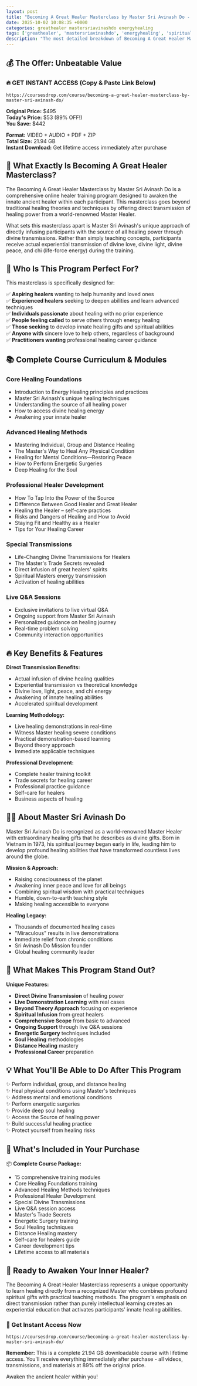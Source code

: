 ```yaml
---
layout: post
title: "Becoming A Great Healer Masterclass by Master Sri Avinash Do - Complete Program & Content Breakdown (2025)"
date: 2025-10-02 10:08:35 +0000
categories: greathealer mastersriavinashdo energyhealing
tags: ['greathealer', 'mastersriavinashdo', 'energyhealing', 'spiritualhealing']
description: "The most detailed breakdown of Becoming A Great Healer Masterclass. Learn energy healing with divine transmissions, 15 modules, and live demonstrations from a world-renowned Master."
---
```



## 💰 The Offer: Unbeatable Value

### 🔥 GET INSTANT ACCESS (Copy & Paste Link Below)
`https://coursesdrop.com/course/becoming-a-great-healer-masterclass-by-master-sri-avinash-do/`

**Original Price:** $495  
**Today's Price:** $53 (89% OFF!)  
**You Save:** $442  

**Format:** VIDEO + AUDIO + PDF + ZIP  
**Total Size:** 21.94 GB  
**Instant Download:** Get lifetime access immediately after purchase

## 🎯 What Exactly Is Becoming A Great Healer Masterclass?

The Becoming A Great Healer Masterclass by Master Sri Avinash Do is a comprehensive online healer training program designed to awaken the innate ancient healer within each participant. This masterclass goes beyond traditional healing theories and techniques by offering direct transmission of healing power from a world-renowned Master Healer.

What sets this masterclass apart is Master Sri Avinash's unique approach of directly infusing participants with the source of all healing power through divine transmissions. Rather than simply teaching concepts, participants receive actual experiential transmission of divine love, divine light, divine peace, and chi (life-force energy) during the training.

## 👥 Who Is This Program Perfect For?

This masterclass is specifically designed for:

✅ **Aspiring healers** wanting to help humanity and loved ones  
✅ **Experienced healers** seeking to deepen abilities and learn advanced techniques  
✅ **Individuals passionate** about healing with no prior experience  
✅ **People feeling called** to serve others through energy healing  
✅ **Those seeking** to develop innate healing gifts and spiritual abilities  
✅ **Anyone with** sincere love to help others, regardless of background  
✅ **Practitioners wanting** professional healing career guidance  

## 📚 Complete Course Curriculum & Modules

### Core Healing Foundations
- Introduction to Energy Healing principles and practices
- Master Sri Avinash's unique healing techniques
- Understanding the source of all healing power
- How to access divine healing energy
- Awakening your innate healer

### Advanced Healing Methods
- Mastering Individual, Group and Distance Healing
- The Master's Way to Heal Any Physical Condition
- Healing for Mental Conditions—Restoring Peace
- How to Perform Energetic Surgeries
- Deep Healing for the Soul

### Professional Healer Development
- How To Tap Into the Power of the Source
- Difference Between Good Healer and Great Healer
- Healing the Healer – self-care practices
- Risks and Dangers of Healing and How to Avoid
- Staying Fit and Healthy as a Healer
- Tips for Your Healing Career

### Special Transmissions
- Life-Changing Divine Transmissions for Healers
- The Master's Trade Secrets revealed
- Direct infusion of great healers' spirits
- Spiritual Masters energy transmission
- Activation of healing abilities

### Live Q&A Sessions
- Exclusive invitations to live virtual Q&A
- Ongoing support from Master Sri Avinash
- Personalized guidance on healing journey
- Real-time problem solving
- Community interaction opportunities

## 🔥 Key Benefits & Features

**Direct Transmission Benefits:**
- Actual infusion of divine healing qualities
- Experiential transmission vs theoretical knowledge
- Divine love, light, peace, and chi energy
- Awakening of innate healing abilities
- Accelerated spiritual development

**Learning Methodology:**
- Live healing demonstrations in real-time
- Witness Master healing severe conditions
- Practical demonstration-based learning
- Beyond theory approach
- Immediate applicable techniques

**Professional Development:**
- Complete healer training toolkit
- Trade secrets for healing career
- Professional practice guidance
- Self-care for healers
- Business aspects of healing

## 👨‍🏫 About Master Sri Avinash Do

Master Sri Avinash Do is recognized as a world-renowned Master Healer with extraordinary healing gifts that he describes as divine gifts. Born in Vietnam in 1973, his spiritual journey began early in life, leading him to develop profound healing abilities that have transformed countless lives around the globe.

**Mission & Approach:**
- Raising consciousness of the planet
- Awakening inner peace and love for all beings
- Combining spiritual wisdom with practical techniques
- Humble, down-to-earth teaching style
- Making healing accessible to everyone

**Healing Legacy:**
- Thousands of documented healing cases
- "Miraculous" results in live demonstrations
- Immediate relief from chronic conditions
- Sri Avinash Do Mission founder
- Global healing community leader

## 🌟 What Makes This Program Stand Out?

**Unique Features:**
- **Direct Divine Transmission** of healing power
- **Live Demonstration Learning** with real cases
- **Beyond Theory Approach** focusing on experience
- **Spiritual Infusion** from great healers
- **Comprehensive Scope** from basic to advanced
- **Ongoing Support** through live Q&A sessions
- **Energetic Surgery** techniques included
- **Soul Healing** methodologies
- **Distance Healing** mastery
- **Professional Career** preparation

## 💡 What You'll Be Able to Do After This Program

✨ Perform individual, group, and distance healing  
✨ Heal physical conditions using Master's techniques  
✨ Address mental and emotional conditions  
✨ Perform energetic surgeries  
✨ Provide deep soul healing  
✨ Access the Source of healing power  
✨ Build successful healing practice  
✨ Protect yourself from healing risks  

## 🎁 What's Included in Your Purchase

📦 **Complete Course Package:**
- 15 comprehensive training modules
- Core Healing Foundations training
- Advanced Healing Methods techniques
- Professional Healer Development
- Special Divine Transmissions
- Live Q&A session access
- Master's Trade Secrets
- Energetic Surgery training
- Soul Healing techniques
- Distance Healing mastery
- Self-care for healers guide
- Career development tips
- Lifetime access to all materials

## 🚀 Ready to Awaken Your Inner Healer?

The Becoming A Great Healer Masterclass represents a unique opportunity to learn healing directly from a recognized Master who combines profound spiritual gifts with practical teaching methods. The program's emphasis on direct transmission rather than purely intellectual learning creates an experiential education that activates participants' innate healing abilities.

### 🔗 Get Instant Access Now
`https://coursesdrop.com/course/becoming-a-great-healer-masterclass-by-master-sri-avinash-do/`

**Remember:** This is a complete 21.94 GB downloadable course with lifetime access. You'll receive everything immediately after purchase - all videos, transmissions, and materials at 89% off the original price.

Awaken the ancient healer within you!